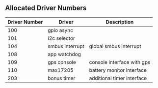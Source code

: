 ## Allocated Driver Numbers

| Driver Number | Driver           | Description                                |
|---------------|------------------|--------------------------------------------|
| 100           | gpio async       |                                            |
| 101           | i2c selector     |                                            |
| 104           | smbus interrupt  | global smbus interrupt                     |
| 108           | app watchdog     |                                            |
| 109           | gps console      | console interface with gps                 |
| 110           | max17205         | battery monitor interface                  |
| 203           | bonus timer      | additional timer interface                 |
